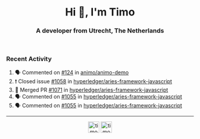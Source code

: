 <h1 align="center">Hi 👋, I'm Timo</h1>
<h3 align="center">A developer from Utrecht, The Netherlands</h3>
<br/>
<!-- https://github.com/rahuldkjain/github-profile-readme-generator --!>

<!--  <p align="left"><img src="https://github-readme-stats.vercel.app/api?username=timoglastra&show_icons=true&count_private=true&" alt="timoglastra" /></p> --!>

<!--
Github language stats
<p align="left"><img src="https://github-readme-stats.vercel.app/api/top-langs/?username=timoglastra&layout=compact" alt="timoglastra" /><p>
-->

<!-- Codestats language stats -->
<!-- <p align="left"><img src="https://codestats-readme.vercel.app/api/top-langs/?username=timoglastra&layout=compact&language_count=12" alt="timoglastra" /><p>    --!>
  
<h3>Recent Activity</h3>

<!--START_SECTION:activity-->
1. 🗣 Commented on [#124](https://github.com/animo/animo-demo/issues/124) in [animo/animo-demo](https://github.com/animo/animo-demo)
2. ❗️ Closed issue [#1058](https://github.com/hyperledger/aries-framework-javascript/issues/1058) in [hyperledger/aries-framework-javascript](https://github.com/hyperledger/aries-framework-javascript)
3. 🎉 Merged PR [#1071](https://github.com/hyperledger/aries-framework-javascript/pull/1071) in [hyperledger/aries-framework-javascript](https://github.com/hyperledger/aries-framework-javascript)
4. 🗣 Commented on [#1055](https://github.com/hyperledger/aries-framework-javascript/issues/1055) in [hyperledger/aries-framework-javascript](https://github.com/hyperledger/aries-framework-javascript)
5. 🗣 Commented on [#1055](https://github.com/hyperledger/aries-framework-javascript/issues/1055) in [hyperledger/aries-framework-javascript](https://github.com/hyperledger/aries-framework-javascript)
<!--END_SECTION:activity-->

---

<p align="center">
<a href="https://twitter.com/timoglastra" target="blank"><img align="center" src="https://cdn.jsdelivr.net/npm/simple-icons@3.0.1/icons/twitter.svg" alt="timoglastra" height="30" width="30" /></a>
<a href="https://linkedin.com/in/timoglastra" target="blank"><img align="center" src="https://cdn.jsdelivr.net/npm/simple-icons@3.0.1/icons/linkedin.svg" alt="timoglastra" height="30" width="30" /></a>
</p>



